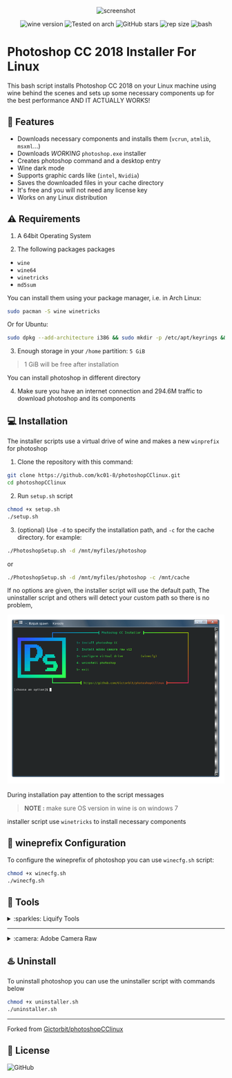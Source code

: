 
<div align="center" class="tip" markdown="1" style>

![screenshot](images/Screenshot.png)

![wine version](https://img.shields.io/badge/wine-%E2%96%B29.0-red) ![Tested on arch](https://img.shields.io/badge/Tested%20on-Arch-brightgreen) ![GitHub stars](https://img.shields.io/github/stars/kc01-8/photoshopCClinux) ![rep size](https://img.shields.io/github/repo-size/gictorbit/photoshopCClinux) ![bash](https://img.shields.io/badge/bash-5.0-yellowgreen)
</div>

# Photoshop CC 2018 Installer For Linux
This bash script installs Photoshop CC 2018 on your Linux machine using wine behind the scenes
and sets up some necessary components up for the best performance AND IT ACTUALLY WORKS!

## :rocket: Features
* Downloads necessary components and installs them (`vcrun`, `atmlib`, `msxml`...)
* Downloads *WORKING* `photoshop.exe` installer
* Creates photoshop command and a desktop entry
* Wine dark mode
* Supports graphic cards like (`intel`, `Nvidia`)
* Saves the downloaded files in your cache directory
* It's free and you will not need any license key
* Works on any Linux distribution

## :warning: Requirements
1. A 64bit Operating System

2. The following packages packages
* `wine`
* `wine64`
* `winetricks`
* `md5sum`


You can install them using your package manager, i.e. in Arch Linux:
```bash
sudo pacman -S wine winetricks
``` 
Or for Ubuntu:
```bash
sudo dpkg --add-architecture i386 && sudo mkdir -p /etc/apt/keyrings && sudo wget -O /etc/apt/keyrings/winehq-archive.key https://dl.winehq.org/wine-builds/winehq.key && sudo wget -NP /etc/apt/sources.list.d/ https://dl.winehq.org/wine-builds/ubuntu/dists/$(lsb_release -sc)/winehq-$(lsb_release -sc).sources && sudo apt update && sudo apt install -y --install-recommends winehq-stable winetricks
``` 

3. Enough storage in your `/home` partition: `5 GiB`
> 1 GiB will be free after installation

You can install photoshop in different directory

4. Make sure you have an internet connection and 294.6M traffic to download photoshop and its components

## :computer: Installation

The installer scripts use a virtual drive of wine and makes a new `winprefix` for photoshop

1. Clone the repository with this command:
```bash
git clone https://github.com/kc01-8/photoshopCClinux.git
cd photoshopCClinux
```
2. Run `setup.sh` script

```bash
chmod +x setup.sh
./setup.sh
```

3. (optional) Use `-d` to specify the installation path, and `-c` for the cache directory.
for example:
```bash
./PhotoshopSetup.sh -d /mnt/myfiles/photoshop
```
or
```bash
./PhotoshopSetup.sh -d /mnt/myfiles/photoshop -c /mnt/cache
```
If no options are given, the installer script will use the default path, 
The uninstaller script and others will detect your custom path so there is no problem,


<div align="center" class="tip" markdown="1" style>

![setup-screenshot](images/setup-screenshot.png)
</div>

During installation pay attention to the script messages

> **NOTE :** make sure OS version in wine is on windows 7

installer script use `winetricks` to install necessary components

## :wine_glass: wineprefix Configuration
To configure the wineprefix of photoshop you can use `winecfg.sh` script:
```bash
chmod +x winecfg.sh
./winecfg.sh
```
## :hammer: Tools

<details>
<summary>:sparkles: Liquify Tools</summary>
As you know photoshop has many useful tools like `Liquify Tools`.</br>

If you get some errors while working with these tools,
It may because of the graphics card.</br>

Photoshop uses the `GPU` to process these tools so before using these tools make sure that your graphics card `(Nvidia, AMD)` is configured correctly in your Linux machine.
</br>The other solution is you can configure photoshop to use your `CPU` for image processing. to do that, follow the steps below:

* Go to edit tab and open `preferences` or `[ctrl+K]`
* Then go to the `performance` tab
* In the graphics processor settings section, uncheck `Use graphics processor`

![](https://user-images.githubusercontent.com/34630603/80861998-117b7a80-8c87-11ea-8f56-079f43dfafd9.png)
</details>

---
<details>
<summary>:camera: Adobe Camera Raw</summary>

Another useful adobe software is `camera raw` if you want to work with it beside photoshop you must install it separately to do this, after photoshop installation run `cameraRawInstaller.sh` script with commands below:
```bash
chmod +x cameraRawInstaller.sh
./cameraRawInstaller.sh
```
Then restart photoshop.you can open it from 
`Edit >>Preferences >> Camera Raw`

> **_NOTE1:_** The size of camera raw installation file is about 400MB


> **_NOTE2:_** Camera raw performance depends on your graphic card driver and its configuration

</details>

## :hotsprings: Uninstall
To uninstall photoshop you can use the uninstaller script with commands below

```bash
chmod +x uninstaller.sh
./uninstaller.sh
```
---
Forked from [Gictorbit/photoshopCClinux](https://github.com/Gictorbit/photoshopCClinux.git)

## :bookmark: License
![GitHub](https://img.shields.io/github/license/kc01-8/photoshopCClinux?style=for-the-badge)


